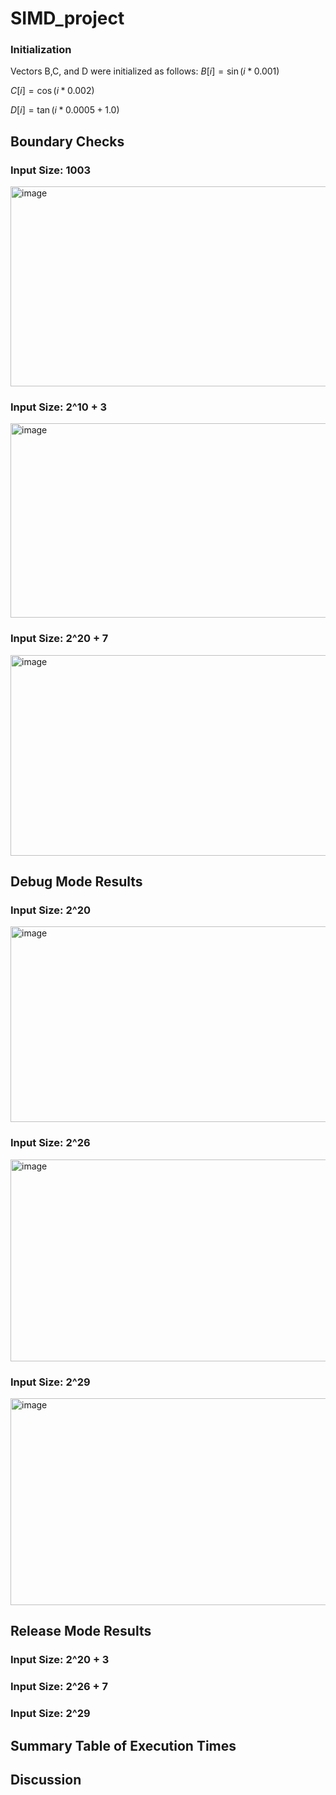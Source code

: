 # SIMD_project

### Initialization

Vectors B,C, and D were initialized as follows:
$B[i]=\sin(i*0.001)$

$C[i]=\cos(i*0.002)$

$D[i]=\tan(i*0.0005 + 1.0)$


## Boundary Checks

### Input Size: 1003

<img width="853" height="320" alt="image" src="https://github.com/user-attachments/assets/fb7b1486-8286-49a7-becf-9d2cbf7b7a29" />

### Input Size: 2^10 + 3

<img width="859" height="311" alt="image" src="https://github.com/user-attachments/assets/1eb3a9c5-3a45-46d7-93f1-51ebcf4b84a1" />

### Input Size: 2^20 + 7

<img width="851" height="321" alt="image" src="https://github.com/user-attachments/assets/a6e0f646-287f-4ebc-abd8-8710dec92a7d" />

## Debug Mode Results

### Input Size: 2^20

<img width="851" height="313" alt="image" src="https://github.com/user-attachments/assets/f84b2bff-f2b1-4e65-9bfd-24e493fa3161" />

### Input Size: 2^26

<img width="865" height="323" alt="image" src="https://github.com/user-attachments/assets/f873f506-61d9-4afb-86da-e8611c8bf9ee" />

### Input Size: 2^29

<img width="867" height="331" alt="image" src="https://github.com/user-attachments/assets/3bfc3aa7-4eba-43d6-84a9-5e6d39edd509" />

## Release Mode Results

### Input Size: 2^20 + 3

### Input Size: 2^26 + 7

### Input Size: 2^29

## Summary Table of Execution Times

## Discussion
